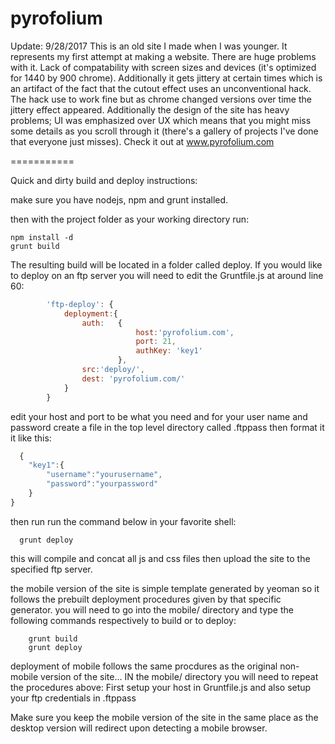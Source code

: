pyrofolium
==========

Update: 9/28/2017
This is an old site I made when I was younger. It represents my first attempt at making a website. There are huge problems with it. Lack of compatability with screen sizes and devices (it's optimized for 1440 by 900 chrome). Additionally it gets jittery at certain times which is an artifact of the fact that the cutout effect uses an unconventional hack. The hack use to work fine but as chrome changed versions over time the jittery effect appeared. Additionally the design of the site has heavy problems; UI was emphasized over UX which means that you might miss some details as you scroll through it (there's a gallery of projects I've done that everyone just misses). Check it out at www.pyrofolium.com


===========

Quick and dirty build and deploy instructions:

make sure you have nodejs, npm and grunt installed.

then with the project folder as your working directory run:

```shell
npm install -d
grunt build
```
The resulting build will be located in a folder called deploy. 
If you would like to deploy on an ftp server you will need to edit the Gruntfile.js at around line 60: 

```js
		'ftp-deploy': {
			deployment:{
				auth:	{
							host:'pyrofolium.com',
							port: 21,
							authKey: 'key1'
						},
				src:'deploy/',
				dest: 'pyrofolium.com/'
			}
		}
```

edit your host and port to be what you need and for your user name and password create a file in the top level directory called .ftppass then format it it like this:

```js
  {
    "key1":{
        "username":"yourusername",
        "password":"yourpassword"
    }
}
```

then run run the command below in your favorite shell:

```shell
  grunt deploy
```

this will compile and concat all js and css files then upload the site to the specified ftp server. 

the mobile version of the site is simple template generated by yeoman so it follows the prebuilt deployment procedures given by that specific generator. you will need to go into the mobile/ directory and type the following commands respectively to build or to deploy:

```shell
	grunt build
	grunt deploy
```

deployment of mobile follows the same procdures as the original non-mobile version of the site... IN the mobile/ directory you will need to repeat the procedures above: First setup your host in Gruntfile.js and also setup your ftp credentials in .ftppass

Make sure you keep the mobile version of the site in the same place as the desktop version will redirect upon detecting a mobile browser. 
